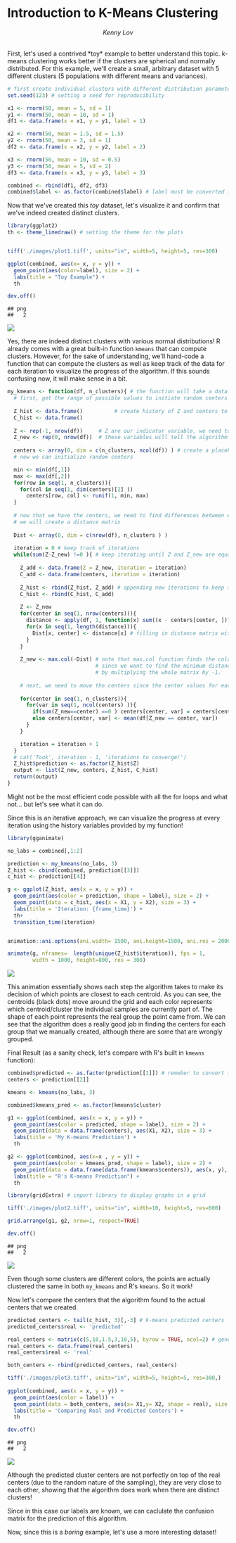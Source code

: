 **Introduction to K-Means Clustering**
======================================

<p style="text-align:center;">
<em>Kenny Lov</em><br><br>
</p>
First, let's used a contrived *toy* example to better understand this topic. k-means clustering works better if the clusters are spherical and normally distributed. For this example, we'll create a small, arbitrary dataset with 5 different clusters (5 populations with different means and variances).

``` r
# first create individual clusters with different distribution parameters
set.seed(123) # setting a seed for reproducibility

x1 <- rnorm(50, mean = 5, sd = 1)
y1 <- rnorm(50, mean = 10, sd = 1)
df1 <- data.frame(x = x1, y = y1, label = 1)

x2 <- rnorm(50, mean = 1.5, sd = 1.5)
y2 <- rnorm(50, mean = 3, sd = 1)
df2 <- data.frame(x = x2, y = y2, label = 2)

x3 <- rnorm(50, mean = 10, sd = 0.5)
y3 <- rnorm(50, mean = 5, sd = 2)
df3 <- data.frame(x = x3, y = y3, label = 3)

combined <- rbind(df1, df2, df3)
combined$label <- as.factor(combined$label) # label must be converted into a factor since it will be interpreted as a continuous variable, which it is not.
```

Now that we've created this *toy* dataset, let's visualize it and confirm that we've indeed created distinct clusters.

``` r
library(ggplot2)
th <- theme_linedraw() # setting the theme for the plots


tiff('./images/plot1.tiff', units="in", width=5, height=5, res=300)

ggplot(combined, aes(x= x, y = y)) +
  geom_point(aes(color=label), size = 2) +
  labs(title = "Toy Example") + 
  th

dev.off()
```

    ## png 
    ##   2

![](./images/plot1.png)

Yes, there are indeed distinct clusters with various normal distributions! R already comes with a great built-in function `kmeans` that can compute clusters. However, for the sake of understanding, we'll hand-code a function that can compute the clusters as well as keep track of the data for each iteration to visualize the progress of the algorithm. If this sounds confusing now, it will make sense in a bit.

``` r
my_kmeans <- function(df, n_clusters){ # the function will take a dataframe and num clusters as input
  # first, get the range of possible values to initiate random centers
  
  Z_hist <- data.frame()          # create history of Z and centers to see                                                                    progress of iterations
  C_hist <- data.frame()
  
  Z <- rep(-1, nrow(df))     # Z are our indicator variable, we need to set placeholders for these                                           variables that are different values. values don't matter as long as they                                       are different from each other
  Z_new <- rep(0, nrow(df))  # these variables will tell the algorithm when to stop iterations
  
  centers <- array(0, dim = c(n_clusters, ncol(df)) ) # create a placeholder for centers array
  # now we can initialize random centers

  min <- min(df[,1])
  max <- max(df[,2])  
  for(row in seq(1, n_clusters)){
    for(col in seq(1, dim(centers)[2] ))
      centers[row, col] <- runif(1, min, max)
  }
  
  # now that we have the centers, we need to find differences between each point from each cluster
  # we will create a distance matrix
  
  Dist <- array(0, dim = c(nrow(df), n_clusters ) )
  
  iteration = 0 # keep track of iterations
  while(sum(Z-Z_new) !=0 ){ # keep iterating until Z and Z_new are equal
    
    Z_add <- data.frame(Z = Z_new, iteration = iteration)
    C_add <- data.frame(centers, iteration = iteration)
    
    Z_hist <- rbind(Z_hist, Z_add) # appending new iterations to keep track of the history
    C_hist <- rbind(C_hist, C_add)
    
    Z <- Z_new
    for(center in seq(1, nrow(centers))){
      distance <- apply(df, 1, function(x) sum((x - centers[center, ])^2) ) # compute euclidian distance 
      for(x in seq(1, length(distance))){
        Dist[x, center] <- distance[x] # filling in distance matrix with euclidian distances
      }
    }
    
    Z_new <- max.col(-Dist) # note that max.col function finds the column that has the maximum value.
                            # since we want to find the minimum distance, we invert by distance matrix
                            # by multiplying the whole matrix by -1. 
    
    # next, we need to move the centers since the center values for each cluster has changed
    
    for(center in seq(1, n_clusters)){
      for(var in seq(1, ncol(centers) )){
        if(sum(Z_new==center) ==0 ) centers[center, var] = centers[center, var]
        else centers[center, var] <- mean(df[Z_new == center, var])
      }
    }

    iteration = iteration + 1
  }
  # cat('Took', iteration - 1, 'iterations to converge!')
  Z_hist$prediction <- as.factor(Z_hist$Z)
  output <- list(Z_new, centers, Z_hist, C_hist)
  return(output)
}
```

Might not be the most efficient code possible with all the for loops and what not... but let's see what it can do.

Since this is an iterative approach, we can visualize the progress at every iteration using the history variables provided by my function!

``` r
library(gganimate)

no_labs = combined[,1:2]

prediction <- my_kmeans(no_labs, 3)
Z_hist <- cbind(combined, prediction[[3]])
c_hist <- prediction[[4]]

g <- ggplot(Z_hist, aes(x = x, y = y)) +
  geom_point(aes(color = prediction, shape = label), size = 2) +
  geom_point(data = c_hist, aes(x = X1, y = X2), size = 3) +
  labs(title = 'Iteration: {frame_time}') +
  th+
  transition_time(iteration)


animation::ani.options(ani.width= 1500, ani.height=1500, ani.res = 2000)

animate(g, nframes=  length(unique(Z_hist$iteration)), fps = 1,
        width = 1000, height=800, res = 300)
```

![](images/unnamed-chunk-6-1.gif)

This animation essentially shows each step the algorithm takes to make its decision of which points are closest to each centroid. As you can see, the centroids (black dots) move around the grid and each color represents which centroid/cluster the individual samples are currently part of. The shape of each point represents the real group the point came from. We can see that the algorithm does a really good job in finding the centers for each group that we manually created, although there are some that are wrongly grouped.

Final Result (as a sanity check, let's compare with R's built in `kmeans` function):

``` r
combined$predicted <- as.factor(prediction[[1]]) # remeber to convert the integer values to  factors
centers <- prediction[[2]]

kmeans <- kmeans(no_labs, 3)

combined$kmeans_pred <- as.factor(kmeans$cluster)

g1 <- ggplot(combined, aes(x = x, y = y)) + 
  geom_point(aes(color = predicted, shape = label), size = 2) +
  geom_point(data = data.frame(centers), aes(X1, X2), size = 3) +
  labs(title = 'My K-means Prediction') +
  th

g2 <- ggplot(combined, aes(x=x , y = y)) +
  geom_point(aes(color = kmeans_pred, shape = label), size = 2) +
  geom_point(data = data.frame(data.frame(kmeans$centers)), aes(x, y), size = 3) +
  labs(title = "R's K-means Prediction") +
  th 

library(gridExtra) # import library to display graphs in a grid

tiff('./images/plot2.tiff', units="in", width=10, height=5, res=600)

grid.arrange(g1, g2, nrow=1, respect=TRUE)

dev.off()
```

    ## png 
    ##   2

![](./images/plot2.png)

Even though some clusters are different colors, the points are actually clustered the same in both `my_kmeans` and R's `kmeans`. So it work!

Now let's compare the centers that the algorithm found to the actual centers that we created.

``` r
predicted_centers <- tail(c_hist, 3)[,-3] # k-means predicted centers
predicted_centers$real <- 'predicted'

real_centers <- matrix(c(5,10,1.5,3,10,5), byrow = TRUE, ncol=2) # generated data from these centers
real_centers <- data.frame(real_centers)
real_centers$real <- 'real'

both_centers <- rbind(predicted_centers, real_centers)

tiff('./images/plot3.tiff', units="in", width=5, height=5, res=300,)
 
ggplot(combined, aes(x = x, y = y)) +
  geom_point(aes(color = label)) +
  geom_point(data = both_centers, aes(x= X1,y= X2, shape = real), size = 3) +
  labs(title = 'Comparing Real and Predicted Centers') +
  th

dev.off()
```

    ## png 
    ##   2

![](./images/plot3.png)

Although the predicted cluster centers are not perfectly on top of the real centers (due to the random nature of the sampling), they are very close to each other, showing that the algorithm does work when there are distinct clusters!

Since in this case our labels are known, we can caclulate the confusion matrix for the prediction of this algorithm.

Now, since this is a *boring* example, let's use a more interesting dataset!
